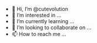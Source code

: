 - 👋 Hi, I’m @cutevolution
- 👀 I’m interested in ...
- 🌱 I’m currently learning ...
- 💞️ I’m looking to collaborate on ...
- 📫 How to reach me ...

<!---
cutevolution/cutevolution is a ✨ special ✨ repository because its `README.md` (this file) appears on your GitHub profile.
You can click the Preview link to take a look at your changes.
--->
